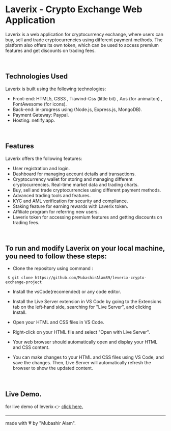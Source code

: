 # Laverix - Crypto Exchange Web Application

Laverix is a web application for cryptocurrency exchange, where users can buy, sell and trade cryptocurrencies using different payment methods. The platform also offers its own token, which can be used to access premium features and get discounts on trading fees.

<br>

## Technologies Used

Laverix is built using the following technologies:

- Front-end: HTML5, CSS3 , Tiawind-Css (little bit) , Aos (for animaiton) , FontAwesome (for icons).
- Back-end: in-progress using (Node.js, Express.js, MongoDB).
- Payment Gateway: Paypal.
- Hosting: netlify.app.

<br>

## Features

Laverix offers the following features:

- User registration and login.
- Dashboard for managing account details and transactions.
- Cryptocurrency wallet for storing and managing different cryptocurrencies.
  Real-time market data and trading charts.
- Buy, sell and trade cryptocurrencies using different payment methods.
- Advanced trading tools and features.
- KYC and AML verification for security and compliance.
- Staking feature for earning rewards with Laverix token.
- Affiliate program for referring new users.
- Laverix token for accessing premium features and getting discounts on trading fees.

<br>

## To run and modify Laverix on your local machine, you need to follow these steps:

- Clone the repository using command :

```
 $ git clone https://github.com/MubashirAlam89/leverix-crypto-exchange-project
```

- Install the vsCode(recomended) or any code editor.
- Install the Live Server extension in VS Code by going to the Extensions tab on the left-hand side, searching for "Live Server", and clicking Install.

- Open your HTML and CSS files in VS Code.

- Right-click on your HTML file and select "Open with Live Server".

- Your web browser should automatically open and display your HTML and CSS content.

- You can make changes to your HTML and CSS files using VS Code, and save the changes. Then, Live Server will automatically refresh the browser to show the updated content.

<br>

## Live Demo.

for live demo of leverix &#128073; <a href="https://leverix-project.netlify.app">click here.</a>

<hr>

made with &#128151; by "Mubashir Alam".
